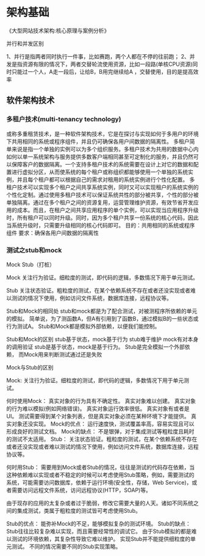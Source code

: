 # 架构基础
<!-- @author DHJT 2020-05-14 -->
《大型网站技术架构:核心原理与案例分析》

并行和并发区别

1、并行是指两者同时执行一件事，比如赛跑，两个人都在不停的往前跑；
2、并发是指资源有限的情况下，两者交替轮流使用资源，比如一段路(单核CPU资源)同时只能过一个人，A走一段后，让给B，B用完继续给A ，交替使用，目的是提高效率

## 软件架构技术

### 多租户技术(multi-tenancy technology)
或称多重租赁技术，是一种软件架构技术，它是在探讨与实现如何于多用户的环境下共用相同的系统或程序组件，并且仍可确保各用户间数据的隔离性。
多租户简单来说是指一个单独的实例可以为多个组织服务。多租户技术为共用的数据中心内如何以单一系统架构与服务提供多数客户端相同甚至可定制化的服务，并且仍然可以保障客户的数据隔离。一个支持多租户技术的系统需要在设计上对它的数据和配置进行虚拟分区，从而使系统的每个租户或称组织都能够使用一个单独的系统实例，并且每个租户都可以根据自己的需求对租用的系统实例进行个性化配置。
多租户技术可以实现多个租户之间共享系统实例，同时又可以实现租户的系统实例的个性化定制。通过使用多租户技术可以保证系统共性的部分被共享，个性的部分被单独隔离。通过在多个租户之间的资源复用，运营管理维护资源，有效节省开发应用的成本。而且，在租户之间共享应用程序的单个实例，可以实现当应用程序升级时，所有租户可以同时升级。同时，因为多个租户共享一份系统的核心代码，因此当系统升级时，只需要升级相同的核心代码即可。
目的：共用相同的系统或程序组件
要求：确保各用户间数据的隔离性


### 测试之stub和mock
Mock Stub（打桩）

Mock
关注行为验证。细粒度的测试，即代码的逻辑，多数情况下用于单元测试。

Stub
关注状态验证。粗粒度的测试，在某个依赖系统不存在或者还没实现或者难以测试的情况下使用，例如访问文件系统，数据库连接，远程协议等。

Stub和Mock的相同处
stub和mock都是为了配合测试，对被测程序所依赖的单元的模拟。
简单说，为了测函数A，但A有引用到了函数B，通过模拟B的一些状态或行为测试A。
Stub和Mock都是模拟外部依赖，以便我们能控制。

Stub和Mock的区别
stub基于状态，mock基于行为
stub难于维护
mock有对本身的调用验证
stub是基于状态，mock是基于行为。
Stub是完全模拟一个外部依赖， 而Mock用来判断测试通过还是失败

Mock与Stub的区别

Mock:
关注行为验证。细粒度的测试，即代码的逻辑，多数情况下用于单元测试。

何时使用Mock：
真实对象的行为具有不确定性。
真实对象难以创建。
真实对象的行为难以模拟(例如网络错误)。
真实对象运行效率很低。
真实对象有或者是UI。
测试需要得到某个对象列表，但是真实对象必须在某种环境下才能提供。
真实对象还没实现。
Mock的优点：
运行速度快，测试覆盖率高，容易实现且可以形成良好的测试文档。
Mock的缺点：
不是银弹，对于集成测试等粗粒度且耗时的测试不太适用。
Stub：
关注状态验证。粗粒度的测试，在某个依赖系统不存在或者还没实现或者难以测试的情况下使用，例如访问文件系统，数据库连接，远程协议等。

何时用Stub：
需要用到Mock或者Stub的情况，往往是测试的代码存在依赖，当这种依赖难以实现或者不稳定的时候可以考虑使用Stub策略，例如，需要测试的系统，可能需要访问数据库，依赖于运行环境(安全性，存储，Web Service)，或者需要访问远程文件系统，访问远程协议(HTTP，SOAP)等。

由于现存的应用的太复杂或者过于脆弱，修改它需要大量的人天。诸如不同系统之间的集成测试，类属于粗粒度的测试皆可考虑使用Stub。

Stub的优点：
能弥补Mock的不足，能够模拟复杂的测试环境。
Stub的缺点：
Stub往往比较复杂难以实现，而且需要经常性的调试它。
由于Stub模拟的都是难以测试的环境依赖，其复杂性导致它难以维护。
实现Stub并不能提供细粒度的单元测试。
不同的情况需要不同的Stub实现策略。